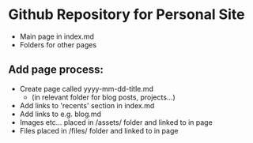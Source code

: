 # Github Repository for Personal Site

- Main page in index.md
- Folders for other pages
  
## Add page process:
- Create page called yyyy-mm-dd-title.md
  - (in relevant folder for blog posts, projects...)
- Add links to 'recents' section in index.md
- Add links to e.g. blog.md
- Images etc... placed in /assets/ folder and linked to in page
- Files placed in /files/ folder and linked to in page

